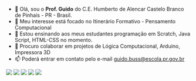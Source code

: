 - 👋 Olá, sou o **Prof. Guido** do C.E. Humberto de Alencar Castelo Branco de Pinhais - PR - Brasil.
- 👀 Meu interesse está focado no Itinerário Formativo - Pensamento Computacional
- 🌱 Estou ensinando aos meus estudantes programação em Scratch, Java Script, HTML-CSS no momento.
- 💞️ Procuro colaborar em projetos de Lógica Computacional, Arduino, Impressora 3D
- 📫 Poderá entrar em contato pelo e-mail guido.buss@escola.pr.gov.br

![](https://img.shields.io/badge/HTML5-E34F26?style=for-the-badge&logo=html5&logoColor=white)
![](https://img.shields.io/badge/CSS3-1572B6?style=for-the-badge&logo=css3&logoColor=white)
![](https://img.shields.io/badge/JavaScript-323330?style=for-the-badge&logo=javascript&logoColor=F7DF1E)
![](https://img.shields.io/badge/C-00599C?style=for-the-badge&logo=c&logoColor=white)
![](https://img.shields.io/badge/Python-FFD43B?style=for-the-badge&logo=python&logoColor=blue)
<!---
guidobuss/guidobuss is a ✨ special ✨ repository because its `README.md` (this file) appears on your GitHub profile.
You can click the Preview link to take a look at your changes.
--->
